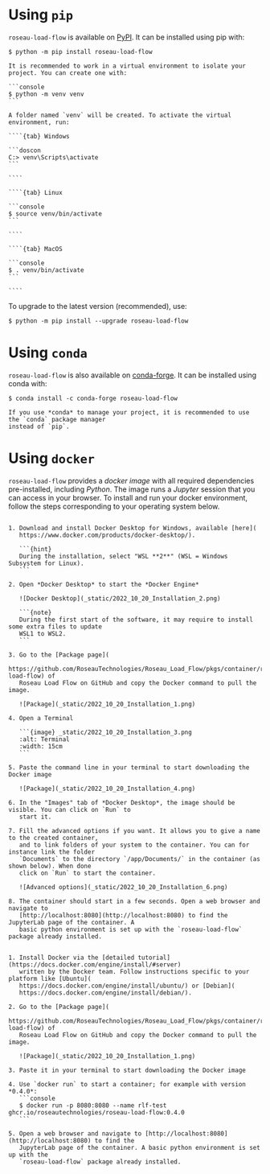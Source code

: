 # Using `pip` #

`roseau-load-flow` is available on [PyPI](https://pypi.org/project/roseau-load-flow/). It can be
installed using pip with:
```console
$ python -m pip install roseau-load-flow
```

`````{tip}
It is recommended to work in a virtual environment to isolate your project. You can create one with:

```console
$ python -m venv venv
```

A folder named `venv` will be created. To activate the virtual environment, run:

````{tab} Windows

```doscon
C:> venv\Scripts\activate
```

````

````{tab} Linux

```console
$ source venv/bin/activate
```

````

````{tab} MacOS

```console
$ . venv/bin/activate
```

````

`````

To upgrade to the latest version (recommended), use:
```console
$ python -m pip install --upgrade roseau-load-flow
```

# Using `conda` #

`roseau-load-flow` is also available on [conda-forge](https://anaconda.org/conda-forge/roseau-load-flow).
It can be installed using conda with:
```console
$ conda install -c conda-forge roseau-load-flow
```

```{tip}
If you use *conda* to manage your project, it is recommended to use the `conda` package manager
instead of `pip`.
```

# Using `docker` #

`roseau-load-flow` provides a *docker image* with all required dependencies pre-installed,
including *Python*. The image runs a *Jupyter* session that you can access in your browser. To
install and run your docker environment, follow the steps corresponding to your operating system
below.

````{tab} Windows

1. Download and install Docker Desktop for Windows, available [here](
   https://www.docker.com/products/docker-desktop/).

   ```{hint}
   During the installation, select "WSL **2**" (WSL = Windows Subsystem for Linux).
   ```

2. Open *Docker Desktop* to start the *Docker Engine*

   ![Docker Desktop](_static/2022_10_20_Installation_2.png)

   ```{note}
   During the first start of the software, it may require to install some extra files to update
   WSL1 to WSL2.
   ```

3. Go to the [Package page](
   https://github.com/RoseauTechnologies/Roseau_Load_Flow/pkgs/container/roseau-load-flow) of
   Roseau Load Flow on GitHub and copy the Docker command to pull the image.

   ![Package](_static/2022_10_20_Installation_1.png)

4. Open a Terminal

   ```{image} _static/2022_10_20_Installation_3.png
   :alt: Terminal
   :width: 15cm
   ```

5. Paste the command line in your terminal to start downloading the Docker image

   ![Package](_static/2022_10_20_Installation_4.png)

6. In the "Images" tab of *Docker Desktop*, the image should be visible. You can click on `Run` to
   start it.

7. Fill the advanced options if you want. It allows you to give a name to the created container,
   and to link folders of your system to the container. You can for instance link the folder
   `Documents` to the directory `/app/Documents/` in the container (as shown below). When done
   click on `Run` to start the container.

   ![Advanced options](_static/2022_10_20_Installation_6.png)

8. The container should start in a few seconds. Open a web browser and navigate to
   [http://localhost:8080](http://localhost:8080) to find the JupyterLab page of the container. A
   basic python environment is set up with the `roseau-load-flow` package already installed.

````

````{tab} Linux

1. Install Docker via the [detailed tutorial](https://docs.docker.com/engine/install/#server)
   written by the Docker team. Follow instructions specific to your platform like [Ubuntu](
   https://docs.docker.com/engine/install/ubuntu/) or [Debian](
   https://docs.docker.com/engine/install/debian/).

2. Go to the [Package page](
   https://github.com/RoseauTechnologies/Roseau_Load_Flow/pkgs/container/roseau-load-flow) of
   Roseau Load Flow on GitHub and copy the Docker command to pull the image.

   ![Package](_static/2022_10_20_Installation_1.png)

3. Paste it in your terminal to start downloading the Docker image

4. Use `docker run` to start a container; for example with version *0.4.0*:
   ```console
   $ docker run -p 8080:8080 --name rlf-test ghcr.io/roseautechnologies/roseau-load-flow:0.4.0
   ```

5. Open a web browser and navigate to [http://localhost:8080](http://localhost:8080) to find the
   JupyterLab page of the container. A basic python environment is set up with the
   `roseau-load-flow` package already installed.

````

<!-- Local Variables: -->
<!-- mode: markdown -->
<!-- coding: utf-8-unix -->
<!-- fill-column: 100 -->
<!-- ispell-local-dictionary: "english" -->
<!-- End: -->
